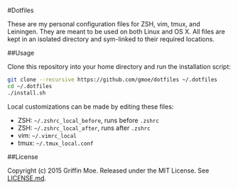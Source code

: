 #Dotfiles

These are my personal configuration files for ZSH, vim, tmux, and Leiningen.
They are meant to be used on both Linux and OS X. All files are kept in an
isolated directory and sym-linked to their required locations.

##Usage

Clone this repository into your home directory and run the installation script:

```sh
git clone --recursive https://github.com/gmoe/dotfiles ~/.dotfiles
cd ~/.dotfiles
./install.sh
```

Local customizations can be made by editing these files:
  
* ZSH: `~/.zshrc_local_before`, runs before `.zshrc`
* ZSH: `~/.zshrc_local_after`, runs after `.zshrc`
* vim: `~/.vimrc_local`
* tmux: `~/.tmux_local.conf`

##License

Copyright (c) 2015 Griffin Moe. Released under the MIT License. See [LICENSE.md][license].

[license]: LICENSE.md
